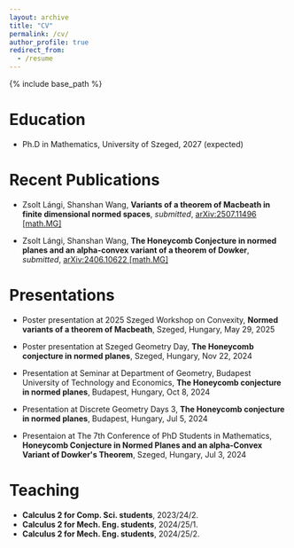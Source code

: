 ```yaml
---
layout: archive
title: "CV"
permalink: /cv/
author_profile: true
redirect_from:
  - /resume
---
```


{% include base_path %}

Education
======
* Ph.D in Mathematics, University of Szeged, 2027 (expected)


Recent Publications
======
* Zsolt Lángi, Shanshan Wang, **Variants of a theorem of Macbeath in finite dimensional normed spaces**, *submitted*, [	arXiv:2507.11496 [math.MG]](https://arxiv.org/abs/2507.11496)

* Zsolt Lángi, Shanshan Wang, **The Honeycomb Conjecture in normed planes and an alpha-convex variant of a theorem of Dowker**, *submitted*, [arXiv:2406.10622 [math.MG]](https://arxiv.org/abs/2406.10622)
  
Presentations
======
* Poster presentation at 2025 Szeged Workshop on Convexity, **Normed variants of a theorem of Macbeath**, Szeged, Hungary, May 29, 2025

* Poster presentation at Szeged Geometry Day, **The Honeycomb conjecture in normed planes**, Szeged, Hungary, Nov 22, 2024

* Presentation at Seminar at Department of Geometry, Budapest University of Technology and Economics, **The Honeycomb conjecture in normed planes**, Budapest, Hungary, Oct 8, 2024

* Presentation at Discrete Geometry Days 3, **The Honeycomb conjecture in normed planes**, Budapest, Hungary, Jul 5, 2024
  
* Presentaion at The 7th Conference of PhD Students in Mathematics, **Honeycomb Conjecture in Normed Planes and an alpha-Convex Variant of Dowker's Theorem**, Szeged, Hungary, Jul 3, 2024

  
Teaching
======
*  **Calculus 2 for Comp. Sci. students**, 2023/24/2.
*  **Calculus 2 for Mech. Eng. students**, 2024/25/1.
*  **Calculus 2 for Mech. Eng. students**, 2024/25/2.
